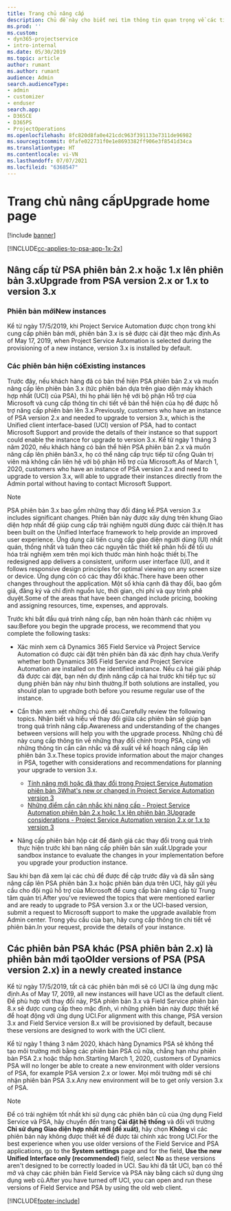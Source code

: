 ```yaml
---
title: Trang chủ nâng cấp
description: Chủ đề này cho biết nơi tìm thông tin quan trọng về các tính năng mới và đã thay đổi trong Dynamics 365 Project Service Automation và quá trình nâng cấp lên phiên bản mới nhất.
ms.prod: ''
ms.custom:
- dyn365-projectservice
- intro-internal
ms.date: 05/30/2019
ms.topic: article
author: rumant
ms.author: rumant
audience: Admin
search.audienceType:
- admin
- customizer
- enduser
search.app:
- D365CE
- D365PS
- ProjectOperations
ms.openlocfilehash: 8fc820d8fa0e421cdc963f391133e7311de96982
ms.sourcegitcommit: 0fafe022731f0e1e8693382ff906e3f8541d34ca
ms.translationtype: HT
ms.contentlocale: vi-VN
ms.lasthandoff: 07/07/2021
ms.locfileid: "6368547"
---
```

# <a name="upgrade-home-page"></a><span data-ttu-id="40512-103">Trang chủ nâng cấp</span><span class="sxs-lookup"><span data-stu-id="40512-103">Upgrade home page</span></span>

[!include [banner](../includes/psa-now-project-operations.md)]

[!INCLUDE[cc-applies-to-psa-app-1x-2x](../includes/cc-applies-to-psa-app-1x-2x.md)]

## <a name="upgrade-from-psa-version-2x-or-1x-to-version-3x"></a><span data-ttu-id="40512-104">Nâng cấp từ PSA phiên bản 2.x hoặc 1.x lên phiên bản 3.x</span><span class="sxs-lookup"><span data-stu-id="40512-104">Upgrade from PSA version 2.x or 1.x to version 3.x</span></span>

### <a name="new-instances"></a><span data-ttu-id="40512-105">Phiên bản mới</span><span class="sxs-lookup"><span data-stu-id="40512-105">New instances</span></span>

<span data-ttu-id="40512-106">Kể từ ngày 17/5/2019, khi Project Service Automation được chọn trong khi cung cấp phiên bản mới, phiên bản 3.x is sẽ được cài đặt theo mặc định.</span><span class="sxs-lookup"><span data-stu-id="40512-106">As of May 17, 2019, when Project Service Automation is selected during the provisioning of a new instance, version 3.x is installed by default.</span></span>

### <a name="existing-instances"></a><span data-ttu-id="40512-107">Các phiên bản hiện có</span><span class="sxs-lookup"><span data-stu-id="40512-107">Existing instances</span></span>

<span data-ttu-id="40512-108">Trước đây, nếu khách hàng đã có bản thể hiện PSA phiên bản 2.x và muốn nâng cấp lên phiên bản 3.x (tức phiên bản dựa trên giao diện máy khách hợp nhất (UCI) của PSA), thì họ phải liên hệ với bộ phận Hỗ trợ của Microsoft và cung cấp thông tin chi tiết về bản thể hiện của họ để được hỗ trợ nâng cấp phiên bản lên 3.x.</span><span class="sxs-lookup"><span data-stu-id="40512-108">Previously, customers who have an instance of PSA version 2.x and needed to upgrade to version 3.x, which is the Unified client interface-based (UCI) version of PSA, had to contact Microsoft Support and provide the details of their instance so that support could enable the instance for upgrade to version 3.x.</span></span> <span data-ttu-id="40512-109">Kể từ ngày 1 tháng 3 năm 2020, nếu khách hàng có bản thể hiện PSA phiên bản 2.x và muốn nâng cấp lên phiên bản3.x, họ có thể nâng cấp trực tiếp từ cổng Quản trị viên mà không cần liên hệ với bộ phận Hỗ trợ của Microsoft.</span><span class="sxs-lookup"><span data-stu-id="40512-109">As of March 1, 2020, customers who have an instance of PSA version 2.x and need to upgrade to version 3.x, will able to upgrade their instances directly from the Admin portal without having to contact Microsoft Support.</span></span>  

> [!NOTE]
> <span data-ttu-id="40512-110">PSA phiên bản 3.x bao gồm những thay đổi đáng kể.</span><span class="sxs-lookup"><span data-stu-id="40512-110">PSA version 3.x includes significant changes.</span></span> <span data-ttu-id="40512-111">Phiên bản này được xây dựng trên khung Giao diện hợp nhất để giúp cung cấp trải nghiệm người dùng được cải thiện.</span><span class="sxs-lookup"><span data-stu-id="40512-111">It has been built on the Unified Interface framework to help provide an improved user experience.</span></span> <span data-ttu-id="40512-112">Ứng dụng cải tiến cung cấp giao diện người dùng (UI) nhất quán, thống nhất và tuân theo các nguyên tắc thiết kế phản hồi để tối ưu hóa trải nghiệm xem trên mọi kích thước màn hình hoặc thiết bị.</span><span class="sxs-lookup"><span data-stu-id="40512-112">The redesigned app delivers a consistent, uniform user interface (UI), and it follows responsive design principles for optimal viewing on any screen size or device.</span></span> <span data-ttu-id="40512-113">Ứng dụng còn có các thay đổi khác.</span><span class="sxs-lookup"><span data-stu-id="40512-113">There have been other changes throughout the application.</span></span> <span data-ttu-id="40512-114">Một số khía cạnh đã thay đổi, bao gồm giá, đăng ký và chỉ định nguồn lực, thời gian, chi phí và quy trình phê duyệt.</span><span class="sxs-lookup"><span data-stu-id="40512-114">Some of the areas that have been changed include pricing, booking and assigning resources, time, expenses, and approvals.</span></span>

<span data-ttu-id="40512-115">Trước khi bắt đầu quá trình nâng cấp, bạn nên hoàn thành các nhiệm vụ sau:</span><span class="sxs-lookup"><span data-stu-id="40512-115">Before you begin the upgrade process, we recommend that you complete the following tasks:</span></span>

- <span data-ttu-id="40512-116">Xác minh xem cả Dynamics 365 Field Service và Project Service Automation có được cài đặt trên phiên bản đã xác định hay chưa.</span><span class="sxs-lookup"><span data-stu-id="40512-116">Verify whether both Dynamics 365 Field Service and Project Service Automation are installed on the identified instance.</span></span> <span data-ttu-id="40512-117">Nếu cả hai giải pháp đã được cài đặt, bạn nên dự định nâng cấp cả hai trước khi tiếp tục sử dụng phiên bản này như bình thường.</span><span class="sxs-lookup"><span data-stu-id="40512-117">If both solutions are installed, you should plan to upgrade both before you resume regular use of the instance.</span></span>
- <span data-ttu-id="40512-118">Cẩn thận xem xét những chủ đề sau.</span><span class="sxs-lookup"><span data-stu-id="40512-118">Carefully review the following topics.</span></span> <span data-ttu-id="40512-119">Nhận biết và hiểu về thay đổi giữa các phiên bản sẽ giúp bạn trong quá trình nâng cấp.</span><span class="sxs-lookup"><span data-stu-id="40512-119">Awareness and understanding of the changes between versions will help you with the upgrade process.</span></span> <span data-ttu-id="40512-120">Những chủ đề này cung cấp thông tin về những thay đổi chính trong PSA, cùng với những thông tin cần cân nhắc và đề xuất về kế hoạch nâng cấp lên phiên bản 3.x.</span><span class="sxs-lookup"><span data-stu-id="40512-120">These topics provide information about the major changes in PSA, together with considerations and recommendations for planning your upgrade to version 3.x.</span></span>

    - [<span data-ttu-id="40512-121">Tính năng mới hoặc đã thay đổi trong Project Service Automation phiên bản 3</span><span class="sxs-lookup"><span data-stu-id="40512-121">What's new or changed in Project Service Automation version 3</span></span>](whats-new-changed-v3.md)
    - [<span data-ttu-id="40512-122">Những điểm cần cân nhắc khi nâng cấp - Project Service Automation phiên bản 2.x hoặc 1.x lên phiên bản 3</span><span class="sxs-lookup"><span data-stu-id="40512-122">Upgrade considerations - Project Service Automation version 2.x or 1.x to version 3</span></span>](upgrade-v3.md)

- <span data-ttu-id="40512-123">Nâng cấp phiên bản hộp cát để đánh giá các thay đổi trong quá trình thực hiện trước khi bạn nâng cấp phiên bản sản xuất.</span><span class="sxs-lookup"><span data-stu-id="40512-123">Upgrade your sandbox instance to evaluate the changes in your implementation before you upgrade your production instance.</span></span>

<span data-ttu-id="40512-124">Sau khi bạn đã xem lại các chủ đề được đề cập trước đây và đã sẵn sàng nâng cấp lên PSA phiên bản 3.x hoặc phiên bản dựa trên UCI, hãy gửi yêu cầu cho đội ngũ hỗ trợ của Microsoft để cung cấp bản nâng cấp từ Trung tâm quản trị.</span><span class="sxs-lookup"><span data-stu-id="40512-124">After you've reviewed the topics that were mentioned earlier and are ready to upgrade to PSA version 3.x or the UCI-based version, submit a request to Microsoft support to make the upgrade available from Admin center.</span></span> <span data-ttu-id="40512-125">Trong yêu cầu của bạn, hãy cung cấp thông tin chi tiết về phiên bản.</span><span class="sxs-lookup"><span data-stu-id="40512-125">In your request, provide the details of your instance.</span></span>

## <a name="older-versions-of-psa-psa-version-2x-in-a-newly-created-instance"></a><span data-ttu-id="40512-126">Các phiên bản PSA khác (PSA phiên bản 2.x) là phiên bản mới tạo</span><span class="sxs-lookup"><span data-stu-id="40512-126">Older versions of PSA (PSA version 2.x) in a newly created instance</span></span>

<span data-ttu-id="40512-127">Kể từ ngày 17/5/2019, tất cả các phiên bản mới sẽ có UCI là ứng dụng mặc định.</span><span class="sxs-lookup"><span data-stu-id="40512-127">As of May 17, 2019, all new instances will have UCI as the default client.</span></span> <span data-ttu-id="40512-128">Để phù hợp với thay đổi này, PSA phiên bản 3.x và Field Service phiên bản 8.x sẽ được cung cấp theo mặc định, vì những phiên bản này được thiết kế để hoạt động với ứng dụng UCI.</span><span class="sxs-lookup"><span data-stu-id="40512-128">For alignment with this change, PSA version 3.x and Field Service version 8.x will be provisioned by default, because these versions are designed to work with the UCI client.</span></span>

<span data-ttu-id="40512-129">Kể từ ngày 1 tháng 3 năm 2020, khách hàng Dynamics PSA sẽ không thể tạo môi trường mới bằng các phiên bản PSA cũ nữa, chẳng hạn như phiên bản PSA 2.x hoặc thấp hơn.</span><span class="sxs-lookup"><span data-stu-id="40512-129">Starting March 1, 2020, customers of Dynamics PSA will no longer be able to create a new environment with older versions of PSA, for example PSA version 2.x or lower.</span></span> <span data-ttu-id="40512-130">Mọi môi trường mới sẽ chỉ nhận phiên bản PSA 3.x.</span><span class="sxs-lookup"><span data-stu-id="40512-130">Any new environment will be to get only version 3.x of PSA.</span></span>

> [!NOTE]
> <span data-ttu-id="40512-131">Để có trải nghiệm tốt nhất khi sử dụng các phiên bản cũ của ứng dụng Field Service và PSA, hãy chuyển đến trang **Cài đặt hệ thống** và đối với trường **Chỉ sử dụng Giao diện hợp nhất mới (đề xuất)**, hãy chọn **Không** vì các phiên bản này không được thiết kế để được tải chính xác trong UCI.</span><span class="sxs-lookup"><span data-stu-id="40512-131">For the best experience when you use older versions of the Field Service and PSA applications, go to the **System settings** page and for the field, **Use the new Unified Interface only (recommended)** field, select **No** as these versions aren't designed to be correctly loaded in UCI.</span></span> <span data-ttu-id="40512-132">Sau khi đã tắt UCI, bạn có thể mở và chạy các phiên bản Field Service và PSA này bằng cách sử dụng ứng dụng web cũ.</span><span class="sxs-lookup"><span data-stu-id="40512-132">After you have turned off UCI, you can open and run these versions of Field Service and PSA by using the old web client.</span></span> 


[!INCLUDE[footer-include](../includes/footer-banner.md)]